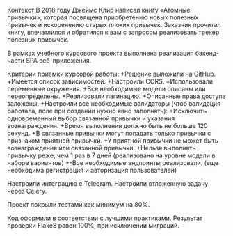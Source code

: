 Контекст
В 2018 году Джеймс Клир написал книгу «Атомные привычки», которая посвящена приобретению новых полезных привычек и искоренению старых плохих привычек. Заказчик прочитал книгу, впечатлился и обратился к вам с запросом реализовать трекер полезных привычек.

В рамках учебного курсового проекта выполнена реализация бэкенд-части SPA веб-приложения.

Критерии приемки курсовой работы:
+Решение выложили на GitHub.
+Имеется список зависимостей.
+Настроили CORS.
+Использовали переменные окружения.
+Все необходимые модели описаны или переопределены.
+Реализовали пагинацию.
+Описанные права доступа заложены.
+Настроили все необходимые валидаторы (чтоб валидация работала, поле при создании нужно явно заполнять):
+Исключить одновременный выбор связанной привычки и указания вознаграждения.
+Время выполнения должно быть не больше 120 секунд.
+В связанные привычки могут попадать только привычки с признаком приятной привычки.
+У приятной привычки не может быть вознаграждения или связанной привычки.
+Нельзя выполнять привычку реже, чем 1 раз в 7 дней (реализовано на уровне модели в наборе вариантов)
+-Все необходимые эндпоинты реализовали. (еще необходима регистрация и авторизация пользователей)

Настроили интеграцию с Telegram.
Настроили отложенную задачу через Celery.

Проект покрыли тестами как минимум на 80%.

Код оформили в соответствии с лучшими практиками.
Результат проверки Flake8 равен 100%, при исключении миграций.
